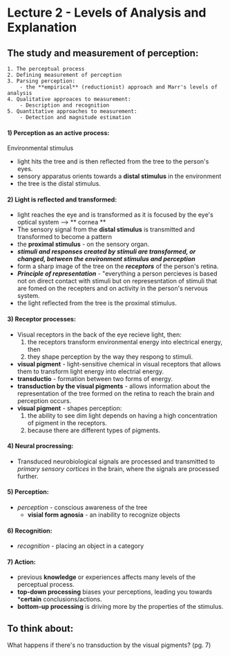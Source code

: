 Lecture 2 - Levels of Analysis and Explanation
================================================
The study and measurement of perception:    
-----------------------------------------
	1. The perceptual process  
	2. Defining measurement of perception  
	3. Parsing perception:
		- the **empirical** (reductionist) approach and Marr's levels of analysis  
	4. Qualitative approaces to measurement:  
		- Description and recognition  
	5. Quantitative approaches to measurement:  
		- Detection and magnitude estimation  
	
#### 1) Perception as an active process:  
Environmental stimulus  
* light hits the tree and is then reflected from the tree to the
  person's eyes.  
* sensory apparatus orients towards a **distal stimulus** in the environment  
* the tree is the distal stimulus.  
		  
#### 2) Light is reflected and transformed:  
* light reaches the eye and is transformed as it is focused by the eye's
  optical system --> ** cornea **  
* The sensory signal from the **distal stimulus** is transmitted and transformed to become a pattern 
* the **proximal stimulus** - on the sensory organ.  
* ***stimuli and responses created by stimuli are transformed, or
  changed, between the environment stimulus and perception***  
* form a sharp image of the tree on the ***receptors*** of the person's
  retina.    
* ***Principle of representation*** - "everything a person percieves is
  based not on direct contact with stimuli but on represesntation of
  stimuli that are fomed on the recepters and on activity in the
  person's nervous system.  
* the light reflected from the tree is the proximal stimulus.  

#### 3) Receptor processes:  
* Visual receptors in the back of the eye recieve light, then:  
	1. the receptors transform environmental energy into electrical
	   energy, then  
	2. they shape perception by the way they respong to stimuli. 
* **visual pigment** - light-sensitive chemical in visual receptors that
  allows them to transform light energy into electrial energy.  
* **transductio** - formation between two forms of energy.  
* **transduction by the visual pigments** - allows information about the
  representation of the tree formed on the retina to reach the brain and
  perception occurs.  
* **visual pigment** - shapes perception:
	1. the ability to see dim light depends on having a high
	   concentration of pigment in the receptors.   
	2. because there are different types of pigments. 

#### 4) Neural procressing:  
* Transduced neurobiological signals are processed and transmitted to *primary sensory cortices*
in the brain, where the signals are processed further. 

#### 5) Perception:  
* *perception* - conscious awareness of the tree  
	* **visial form agnosia** - an inability to recognize objects 

#### 6) Recognition:    
* *recognition* - placing an object in a category  
 
#### 7) Action:    
* previous **knowledge** or experiences affects many levels of the perceptual process.  
* **top-down processing** biases your perceptions, leading you towards ***certain** conclusions/actions.  
* **bottom-up processing** is driving more by the properties of the stimulus.  


To think about:
---------------
What happens if there's no transduction by the visual pigments? (pg. 7) 





